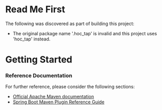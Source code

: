 # Read Me First
The following was discovered as part of building this project:

* The original package name '.hoc_tap' is invalid and this project uses 'hoc_tap' instead.

# Getting Started

### Reference Documentation
For further reference, please consider the following sections:

* [Official Apache Maven documentation](https://maven.apache.org/guides/index.html)
* [Spring Boot Maven Plugin Reference Guide](https://docs.spring.io/spring-boot/docs/2.2.5.RELEASE/maven-plugin/)

